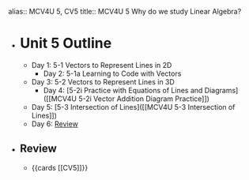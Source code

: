 alias:: MCV4U 5, CV5
title:: MCV4U 5 Why do we study Linear Algebra?

- # Unit 5 Outline
	- Day 1:  5-1 Vectors to Represent Lines in 2D
		- Day 2:  5-1a Learning to Code with Vectors
	- Day 3:  5-2 Vectors to Represent Lines in 3D
		- Day 4: [5-2i Practice with Equations of Lines and Diagrams]([[MCV4U 5-2i Vector Addition Diagram Practice]])
	- Day 5: [5-3 Intersection of Lines]([[MCV4U 5-3 Intersection of Lines]])
	- Day 6:  [Review]()
- ## Review
	- {{cards [[CV5]]}}